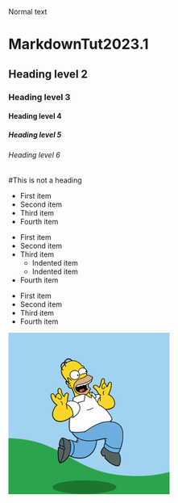 Normal text
# MarkdownTut2023.1
## Heading level 2
### Heading level 3
#### Heading level 4
##### Heading level 5
###### Heading level 6
#This is not a heading


- First item
- Second item
- Third item
- Fourth item

* First item
* Second item
* Third item
	* Indented item
	* Indented item
* Fourth item

+ First item
+ Second item
+ Third item
+ Fourth item

![Happy gif](./Images/Happy.gif)